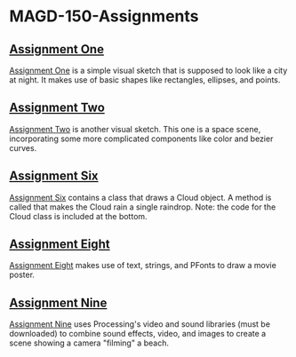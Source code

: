 # MAGD-150-Assignments
## [Assignment One](https://github.com/morkrig/MAGD-150-Assignments/blob/gh-pages/AssignmentOne.pde)
[Assignment One](https://github.com/morkrig/MAGD-150-Assignments/blob/gh-pages/AssignmentOne.pde) is a simple visual sketch that is supposed to look like a city at night. It makes use of basic shapes like rectangles, ellipses, and points.
## [Assignment Two](https://github.com/morkrig/MAGD-150-Assignments/blob/gh-pages/AssignmentTwo.pde)
[Assignment Two](https://github.com/morkrig/MAGD-150-Assignments/blob/gh-pages/AssignmentTwo.pde) is another visual sketch. This one is a space scene, incorporating some more complicated components like color and bezier curves.
## [Assignment Six](https://github.com/morkrig/MAGD-150-Assignments/blob/gh-pages/AssignmentSix.pde)
[Assignment Six](https://github.com/morkrig/MAGD-150-Assignments/blob/gh-pages/AssignmentSix.pde) contains a class that draws a Cloud object. A method is called that makes the Cloud rain a single raindrop.
Note: the code for the Cloud class is included at the bottom.
## [Assignment Eight](https://github.com/morkrig/MAGD-150-Assignments/blob/gh-pages/AssignmentEight.pde)
[Assignment Eight](https://github.com/morkrig/MAGD-150-Assignments/blob/gh-pages/AssignmentEight.pde) makes use of text, strings, and PFonts to draw a movie poster. 
## [Assignment Nine](https://github.com/morkrig/MAGD-150-Assignments/blob/gh-pages/AssignmentNine.pde)
[Assignment Nine](https://github.com/morkrig/MAGD-150-Assignments/blob/gh-pages/AssignmentNine.pde) uses Processing's video and sound libraries (must be downloaded) to combine sound effects, video, and images to create a scene showing a camera "filming" a beach.
